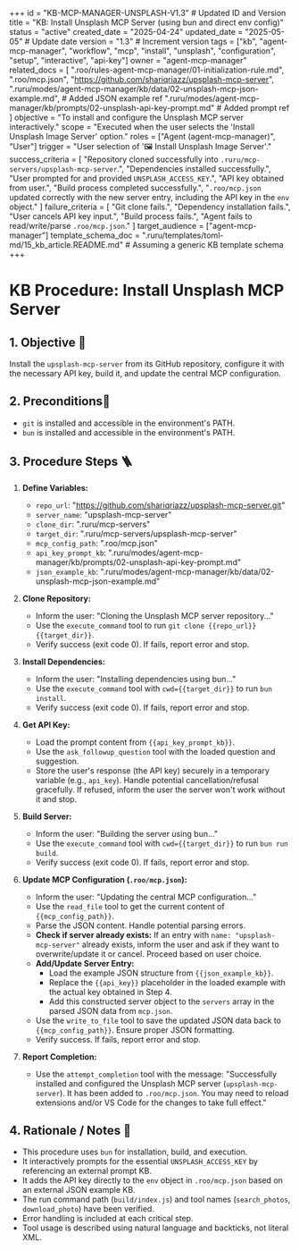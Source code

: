 +++
id = "KB-MCP-MANAGER-UNSPLASH-V1.3" # Updated ID and Version
title = "KB: Install Unsplash MCP Server (using bun and direct env config)"
status = "active"
created_date = "2025-04-24"
updated_date = "2025-05-05" # Update date
version = "1.3" # Increment version
tags = ["kb", "agent-mcp-manager", "workflow", "mcp", "install", "unsplash", "configuration", "setup", "interactive", "api-key"]
owner = "agent-mcp-manager"
related_docs = [
    ".roo/rules-agent-mcp-manager/01-initialization-rule.md",
    ".roo/mcp.json",
    "https://github.com/shariqriazz/upsplash-mcp-server",
    ".ruru/modes/agent-mcp-manager/kb/data/02-unsplash-mcp-json-example.md", # Added JSON example ref
    ".ruru/modes/agent-mcp-manager/kb/prompts/02-unsplash-api-key-prompt.md" # Added prompt ref
    ]
objective = "To install and configure the Unsplash MCP server interactively."
scope = "Executed when the user selects the 'Install Unsplash Image Server' option."
roles = ["Agent (agent-mcp-manager)", "User"]
trigger = "User selection of '🖼️ Install Unsplash Image Server'."
success_criteria = [
    "Repository cloned successfully into `.ruru/mcp-servers/upsplash-mcp-server`.",
    "Dependencies installed successfully.",
    "User prompted for and provided `UNSPLASH_ACCESS_KEY`.",
    "API key obtained from user.",
    "Build process completed successfully.",
    "`.roo/mcp.json` updated correctly with the new server entry, including the API key in the `env` object."
    ]
failure_criteria = [
    "Git clone fails.",
    "Dependency installation fails.",
    "User cancels API key input.",
    "Build process fails.",
    "Agent fails to read/write/parse `.roo/mcp.json`."
    ]
target_audience = ["agent-mcp-manager"]
template_schema_doc = ".ruru/templates/toml-md/15_kb_article.README.md" # Assuming a generic KB template schema
+++

# KB Procedure: Install Unsplash MCP Server

## 1. Objective 🎯
Install the `upsplash-mcp-server` from its GitHub repository, configure it with the necessary API key, build it, and update the central MCP configuration.

## 2. Preconditions🚦
*   `git` is installed and accessible in the environment's PATH.
*   `bun` is installed and accessible in the environment's PATH.

## 3. Procedure Steps 🪜

1.  **Define Variables:**
    *   `repo_url`: "https://github.com/shariqriazz/upsplash-mcp-server.git"
    *   `server_name`: "upsplash-mcp-server"
    *   `clone_dir`: ".ruru/mcp-servers"
    *   `target_dir`: ".ruru/mcp-servers/upsplash-mcp-server"
    *   `mcp_config_path`: ".roo/mcp.json"
    *   `api_key_prompt_kb`: ".ruru/modes/agent-mcp-manager/kb/prompts/02-unsplash-api-key-prompt.md"
    *   `json_example_kb`: ".ruru/modes/agent-mcp-manager/kb/data/02-unsplash-mcp-json-example.md"

2.  **Clone Repository:**
    *   Inform the user: "Cloning the Unsplash MCP server repository..."
    *   Use the `execute_command` tool to run `git clone {{repo_url}} {{target_dir}}`.
    *   Verify success (exit code 0). If fails, report error and stop.

3.  **Install Dependencies:**
    *   Inform the user: "Installing dependencies using bun..."
    *   Use the `execute_command` tool with `cwd={{target_dir}}` to run `bun install`.
    *   Verify success (exit code 0). If fails, report error and stop.

4.  **Get API Key:**
    *   Load the prompt content from `{{api_key_prompt_kb}}`.
    *   Use the `ask_followup_question` tool with the loaded question and suggestion.
    *   Store the user's response (the API key) securely in a temporary variable (e.g., `api_key`). Handle potential cancellation/refusal gracefully. If refused, inform the user the server won't work without it and stop.

5.  **Build Server:**
    *   Inform the user: "Building the server using bun..."
    *   Use the `execute_command` tool with `cwd={{target_dir}}` to run `bun run build`.
    *   Verify success (exit code 0). If fails, report error and stop.

6.  **Update MCP Configuration (`.roo/mcp.json`):**
    *   Inform the user: "Updating the central MCP configuration..."
    *   Use the `read_file` tool to get the current content of `{{mcp_config_path}}`.
    *   Parse the JSON content. Handle potential parsing errors.
    *   **Check if server already exists:** If an entry with `name: "upsplash-mcp-server"` already exists, inform the user and ask if they want to overwrite/update it or cancel. Proceed based on user choice.
    *   **Add/Update Server Entry:**
        *   Load the example JSON structure from `{{json_example_kb}}`.
        *   Replace the `{{api_key}}` placeholder in the loaded example with the actual key obtained in Step 4.
        *   Add this constructed server object to the `servers` array in the parsed JSON data from `mcp.json`.
    *   Use the `write_to_file` tool to save the updated JSON data back to `{{mcp_config_path}}`. Ensure proper JSON formatting.
    *   Verify success. If fails, report error and stop.

7.  **Report Completion:**
    *   Use the `attempt_completion` tool with the message: "Successfully installed and configured the Unsplash MCP server (`upsplash-mcp-server`). It has been added to `.roo/mcp.json`. You may need to reload extensions and/or VS Code for the changes to take full effect."

## 4. Rationale / Notes 🤔
*   This procedure uses `bun` for installation, build, and execution.
*   It interactively prompts for the essential `UNSPLASH_ACCESS_KEY` by referencing an external prompt KB.
*   It adds the API key directly to the `env` object in `.roo/mcp.json` based on an external JSON example KB.
*   The run command path (`build/index.js`) and tool names (`search_photos`, `download_photo`) have been verified.
*   Error handling is included at each critical step.
*   Tool usage is described using natural language and backticks, not literal XML.
